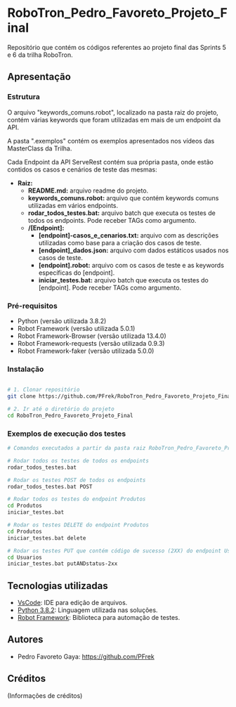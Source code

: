 # RoboTron_Pedro_Favoreto_Projeto_Final
Repositório que contém os códigos referentes ao projeto final das Sprints 5 e 6 da trilha RoboTron.

## Apresentação

### Estrutura

O arquivo "keywords_comuns.robot", localizado na pasta raiz do projeto, contém várias keywords que foram
utilizadas em mais de um endpoint da API.

A pasta ".exemplos" contém os exemplos apresentados nos vídeos das MasterClass da Trilha.

Cada Endpoint da API ServeRest contém sua própria pasta, onde estão contidos os casos e cenários de teste das mesmas:
- **Raiz:**
    - **README.md:** arquivo readme do projeto.
    - **keywords_comuns.robot:** arquivo que contém keywords comuns utilizadas em vários endpoints.
    - **rodar_todos_testes.bat:** arquivo batch que executa os testes de todos os endpoints. Pode receber TAGs como argumento.
    - **/[Endpoint]:**
        - **[endpoint]-casos_e_cenarios.txt:** arquivo com as descrições utilizadas como base para a criação dos casos de teste.
        - **[endpoint]_dados.json:** arquivo com dados estáticos usados nos casos de teste.
        - **[endpoint].robot:** arquivo com os casos de teste e as keywords específicas do [endpoint].
        - **iniciar_testes.bat:** arquivo batch que executa os testes do [endpoint]. Pode receber TAGs como argumento.


### Pré-requisitos

- Python (versão utilizada 3.8.2)
- Robot Framework (versão utilizada 5.0.1)
- Robot Framework-Browser (versão utilizada 13.4.0)
- Robot Framework-requests (versão utilizada 0.9.3)
- Robot Framework-faker (versão utilizada 5.0.0)

### Instalação

```bash

# 1. Clonar repositório
git clone https://github.com/PFrek/RoboTron_Pedro_Favoreto_Projeto_Final

# 2. Ir até o diretório do projeto
cd RoboTron_Pedro_Favoreto_Projeto_Final

```

### Exemplos de execução dos testes

```bash
# Comandos executados a partir da pasta raiz RoboTron_Pedro_Favoreto_Projeto_Final

# Rodar todos os testes de todos os endpoints
rodar_todos_testes.bat

# Rodar os testes POST de todos os endpoints
rodar_todos_testes.bat POST

# Rodar todos os testes do endpoint Produtos
cd Produtos
iniciar_testes.bat

# Rodar os testes DELETE do endpoint Produtos
cd Produtos
iniciar_testes.bat delete

# Rodar os testes PUT que contém código de sucesso (2XX) do endpoint Usuarios
cd Usuarios
iniciar_testes.bat putANDstatus-2xx
```

## Tecnologias utilizadas


- [VsCode](https://code.visualstudio.com/): IDE para edição de arquivos.
- [Python 3.8.2](https://www.python.org/downloads/release/python-382/): Linguagem utilizada nas soluções.
- [Robot Framework](https://robotframework.org/): Biblioteca para automação de testes.


## Autores

- Pedro Favoreto Gaya: <https://github.com/PFrek>


## Créditos

(Informações de créditos)